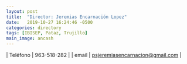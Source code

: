 ```yaml
---
layout: post
title:  "Director: Jeremias Encarnación Lopez"
date:   2019-10-27 16:24:46 -0500
categories: directory
tags: [IBISEP, Pataz, Trujillo]
main_image: ancash
---
```


| Teléfono  | 963-518-282 |
| email     | psjeremiasencarnacion@gmail.com |
